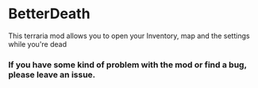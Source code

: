 # BetterDeath
This terraria mod allows you to open your Inventory, map and the settings while you're dead

### If you have some kind of problem with the mod or find a bug, please leave an issue.
